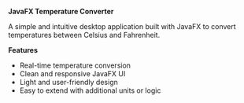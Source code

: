 **JavaFX Temperature Converter**

A simple and intuitive desktop application built with JavaFX to convert temperatures between Celsius and Fahrenheit.

**Features**
- Real-time temperature conversion
- Clean and responsive JavaFX UI
- Light and user-friendly design
- Easy to extend with additional units or logic
